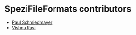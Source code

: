 <!--
                  
#
# This source file is part of the SpeziFileFormats open source project
#
# SPDX-FileCopyrightText: 2022 Stanford University and the project authors (see CONTRIBUTORS.md)
#
# SPDX-License-Identifier: MIT
# 
             
-->

SpeziFileFormats contributors
====================

* [Paul Schmiedmayer](https://github.com/PSchmiedmayer)
* [Vishnu Ravi](https://github.com/vishnuravi)
